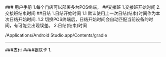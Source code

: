 ### 用户手册
1.每个门店可以部署多台POS终端。
##交接班
1.交接班开始时间
2.交接班结束时间
##日结
1.日结开始时间
1.1 默认使用上一次日结(结束)时间作为本次日结开始时间.
1.2 切换POS终端后，日结开始时间会自动匹配当前设备的时间，有可能会出现误差。
2.日结(结束)时间

/Applications/Android Studio.app/Contents/gradle

***
###支付
####银联卡
1. 